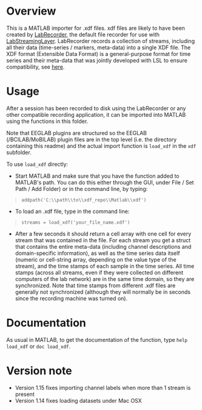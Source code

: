 # Overview

This is a MATLAB importer for .xdf files. xdf files are likely to have been created by [LabRecorder](https://github.com/labstreaminglayer/App-LabRecorder), the default file recorder for use with [LabStreamingLayer](https://github.com/sccn/labstreaminglayer). LabRecorder records a collection of streams, including all their data (time-series / markers, meta-data) into a single XDF file. The XDF format (Extensible Data Format) is a general-purpose format for time series and their meta-data that was jointly developed with LSL to ensure compatibility, see [here](http://github.com/sccn/xdf/).

# Usage

After a session has been recorded to disk using the LabRecorder or any other compatible recording application, it can be imported into MATLAB using the functions in this folder.

Note that EEGLAB plugins are structured so the EEGLAB (/BCILAB/MoBILAB) plugin files are in the top level (i.e. the directory containing this readme) and the actual import function is `load_xdf` in the `xdf` subfolder.

To use `load_xdf` directly:

  * Start MATLAB and make sure that you have the function added to MATLAB's path. You can do this either through the GUI, under File / Set Path / Add Folder) or in the command line, by typing:

> `addpath('C:\\path\\to\\xdf_repo\\Matlab\\xdf')`

  * To load an .xdf file, type in the command line:

> `streams = load_xdf('your_file_name.xdf')`

  * After a few seconds it should return a cell array with one cell for every stream that was contained in the file. For each stream you get a struct that contains the entire meta-data (including channel descriptions and domain-specific information), as well as the time series data itself (numeric or cell-string array, depending on the value type of the stream), and the time stamps of each sample in the time series. All time stamps (across all streams, even if they were collected on different computers of the lab network) are in the same time domain, so they are synchronized. Note that time stamps from different .xdf files are generally not synchronized (although they will normally be in seconds since the recording machine was turned on).

# Documentation
As usual in MATLAB, to get the documentation of the function, type `help load_xdf` or `doc load_xdf`.

# Version note
- Version 1.15 fixes importing channel labels when more than 1 stream is present
- Version 1.14 fixes loading datasets under Mac OSX


